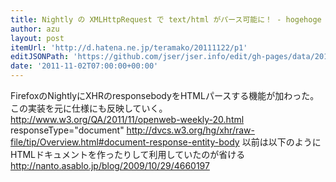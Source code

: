 ```yaml
---
title: Nightly の XMLHttpRequest で text/html がパース可能に！ - hogehoge @teramako
author: azu
layout: post
itemUrl: 'http://d.hatena.ne.jp/teramako/20111122/p1'
editJSONPath: 'https://github.com/jser/jser.info/edit/gh-pages/data/2011/11/index.json'
date: '2011-11-02T07:00:00+00:00'
---
```

FirefoxのNightlyにXHRのresponsebodyをHTMLパースする機能が加わった。
この実装を元に仕様にも反映していく。
http://www.w3.org/QA/2011/11/openweb-weekly-20.html
responseType="document"
http://dvcs.w3.org/hg/xhr/raw-file/tip/Overview.html#document-response-entity-body
以前は以下のようにHTMLドキュメントを作ったりして利用していたのが省ける
http://nanto.asablo.jp/blog/2009/10/29/4660197
